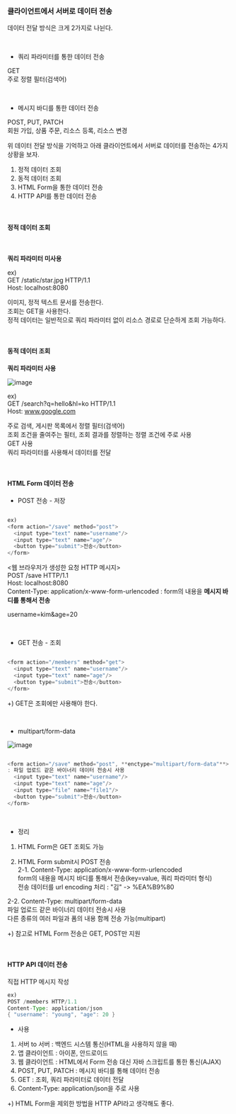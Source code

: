 ### 클라이언트에서 서버로 데이터 전송

데이터 전달 방식은 크게 2가지로 나뉜다.

<br/>

* 쿼리 파라미터를 통한 데이터 전송

GET <br/>
주로 정렬 필터(검색어)

<br/> 
 
* 메시지 바디를 통한 데이터 전송

POST, PUT, PATCH <br/>
회원 가입, 상품 주문, 리소스 등록, 리소스 변경


위 데이터 전달 방식을 기억하고 아래 클라이언트에서 서버로 데이터를 전송하는 4가지 상황을 보자.

1. 정적 데이터 조회
2. 동적 데이터 조회
3. HTML Form을 통한 데이터 전송
4. HTTP API를 통한 데이터 전송

<br/>

#### 정적 데이터 조회

<br/>

**쿼리 파라미터 미사용**


ex) <br/>
GET /static/star.jpg HTTP/1.1 <br/>
Host: localhost:8080

 
이미지, 정적 텍스트 문서를 전송한다. <br/>
조회는 GET을 사용한다. <br/>
정적 데이터는 일반적으로 쿼리 파라미터 없이 리소스 경로로 단순하게 조회 가능하다.

<br/>

#### 동적 데이터 조회

**쿼리 파라미터 사용**

![image](https://user-images.githubusercontent.com/78454649/162983768-8bb91834-da01-4dba-8f71-c1123a7e8f47.png)

 
ex) <br/>
GET /search?q=hello&hl=ko HTTP/1.1 <br/>
Host: www.google.com


주로 검색, 게시판 목록에서 정렬 필터(검색어) <br/>
조회 조건을 줄여주는 필터, 조회 결과를 정렬하는 정렬 조건에 주로 사용 <br/>
GET 사용 <br/>
쿼리 파라미터를 사용해서 데이터를 전달

<br/>

#### HTML Form 데이터 전송


* POST 전송 - 저장

```java

ex)
<form action="/save" method="post">
  <input type="text" name="username"/>
  <input type="text" name="age"/>
  <button type="submit">전송</button>
</form>

```
 

<웹 브라우저가 생성한 요청 HTTP 메시지> <br/>
POST /save HTTP/1.1 <br/>
Host: localhost:8080 <br/>
Content-Type: application/x-www-form-urlencoded : form의 내용을 **메시지 바디를 통해서 전송**

username=kim&age=20

<br/>

* GET 전송 - 조회

```java

<form action="/members" method="get">
  <input type="text" name="username"/>
  <input type="text" name="age"/>
  <button type="submit">전송</button>
</form>

````

+) GET은 조회에만 사용해야 한다.

<br/>

* multipart/form-data

![image](https://user-images.githubusercontent.com/78454649/162984697-e46397db-b6db-4034-bfdb-671599b83c27.png)


```java

<form action="/save" method="post", **enctype="multipart/form-data"**>
: 파일 업로드 같은 바이너리 데이터 전송시 사용
  <input type="text" name="username"/>
  <input type="text" name="age"/>
  <input type="file" name="file1"/>
  <button type="submit">전송</button>
</form>

```

<br/>

* 정리

1. HTML Form은 GET 조회도 가능

2. HTML Form submit시 POST 전송 <br/>
2-1. Content-Type: application/x-www-form-urlencoded  <br/>
form의 내용을 메시지 바디를 통해서 전송(key=value, 쿼리 파라미터 형식) <br/>
전송 데이터를 url encoding 처리 : "김" -> %EA%B9%80


2-2. Content-Type: multipart/form-data <br/>
파일 업로드 같은 바이너리 데이터 전송시 사용 <br/>
다른 종류의 여러 파일과 폼의 내용 함께 전송 가능(multipart)

 
+) 참고로 HTML Form 전송은 GET, POST만 지원

<br/>

#### HTTP API 데이터 전송

직접 HTTP 메시지 작성

```java
ex) 
POST /members HTTP/1.1 
Content-Type: application/json 
{ "username": "young", "age": 20 }
```
 
* 사용

1. 서버 to 서버 : 백엔드 시스템 통신(HTML을 사용하지 않을 때)
2. 앱 클라이언트 : 아이폰, 안드로이드
3. 웹 클라이언트 : HTML에서 Form 전송 대신 자바 스크립트를 통한 통신(AJAX)
4. POST, PUT, PATCH :  메시지 바디를 통해 데이터 전송
5. GET : 조회, 쿼리 파라미터로 데이터 전달
6. Content-Type: application/json을 주로 사용
 

+) HTML Form을 제외한 방법을 HTTP API라고 생각해도 좋다.
